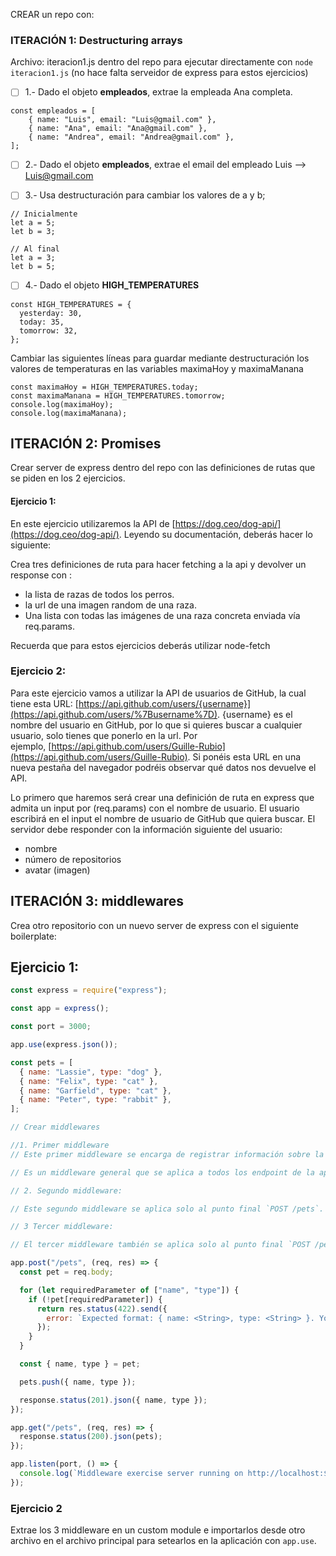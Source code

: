 CREAR un repo con:

### ITERACIÓN 1: Destructuring arrays

Archivo: iteracion1.js dentro del repo para ejecutar directamente con `node iteracion1.js` (no hace falta serveidor de express para estos ejercicios)

- [ ] 1.- Dado el objeto **empleados**, extrae la empleada Ana completa.

```
const empleados = [
    { name: "Luis", email: "Luis@gmail.com" },
    { name: "Ana", email: "Ana@gmail.com" },
    { name: "Andrea", email: "Andrea@gmail.com" },
];
```

- [ ] 2.- Dado el objeto **empleados**, extrae el email del empleado Luis --> Luis@gmail.com

- [ ] 3.- Usa destructuración para cambiar los valores de a y b;

```
// Inicialmente
let a = 5;
let b = 3;

// Al final
let a = 3;
let b = 5;
```

- [ ] 4.- Dado el objeto **HIGH_TEMPERATURES**

```
const HIGH_TEMPERATURES = {
  yesterday: 30,
  today: 35,
  tomorrow: 32,
};

```

Cambiar las siguientes líneas para guardar mediante destructuración los valores de temperaturas en las variables maximaHoy y maximaManana

```
const maximaHoy = HIGH_TEMPERATURES.today;
const maximaManana = HIGH_TEMPERATURES.tomorrow;
console.log(maximaHoy);
console.log(maximaManana);

```

## ITERACIÓN 2: Promises

Crear server de express dentro del repo con las definiciones de rutas que se piden en los 2 ejercicios.

#### Ejercicio 1:

En este ejercicio utilizaremos la API de [https://dog.ceo/dog-api/](https://dog.ceo/dog-api/). Leyendo su documentación, deberás hacer lo siguiente:

Crea tres definiciones de ruta para hacer fetching a la api y devolver un response con :

- la lista de razas de todos los perros.
- la url de una imagen random de una raza.
- Una lista con todas las imágenes de una raza concreta enviada vía req.params.

Recuerda que para estos ejercicios deberás utilizar node-fetch

### Ejercicio 2:

Para este ejercicio vamos a utilizar la API de usuarios de GitHub, la cual tiene esta URL: [https://api.github.com/users/{username}](https://api.github.com/users/%7Busername%7D). {username} es el nombre del usuario en GitHub, por lo que si quieres buscar a cualquier usuario, solo tienes que ponerlo en la url. Por ejemplo, [https://api.github.com/users/Guille-Rubio](https://api.github.com/users/Guille-Rubio). Si ponéis esta URL en una nueva pestaña del navegador podréis observar qué datos nos devuelve el API.

Lo primero que haremos será crear una definición de ruta en express que admita un input por (req.params) con el nombre de usuario. El usuario escribirá en el input el nombre de usuario de GitHub que quiera buscar. El servidor debe responder con la información siguiente del usuario:

- nombre
- número de repositorios
- avatar (imagen)

## ITERACIÓN 3: middlewares

Crea otro repositorio con un nuevo server de express con el siguiente boilerplate:

## Ejercicio 1:

```javascript
const express = require("express");

const app = express();

const port = 3000;

app.use(express.json());

const pets = [
  { name: "Lassie", type: "dog" },
  { name: "Felix", type: "cat" },
  { name: "Garfield", type: "cat" },
  { name: "Peter", type: "rabbit" },
];

// Crear middlewares

//1. Primer middleware
// Este primer middleware se encarga de registrar información sobre la solicitud, como el verbo HTTP, el path del endpoint, los datos en el cuerpo de la solicitud y cualquier otra información relevante.

// Es un middleware general que se aplica a todos los endpoint de la aplicación.

// 2. Segundo middleware:

// Este segundo middleware se aplica solo al punto final `POST /pets`. Su función es verificar si se ha enviado información en el cuerpo de la solicitud. Si se encuentra body, se permite continuar con el controlador de la solicitud POST. Si no se encuentra ningún dato en el cuerpo de la solicitud, se corta el ciclo response-response enviando una respuesta con el código de estado 422.

// 3 Tercer middleware:

// El tercer middleware también se aplica solo al punto final `POST /pets`. Su tarea es verificar que el tipo de contenido de la solicitud sea `application/json`. Si el tipo de contenido es correcto, la solicitud continúa al siguiente middleware. Si el tipo de contenido es incorrecto, se detiene enviando una respuesta con el código de estado 400.

app.post("/pets", (req, res) => {
  const pet = req.body;

  for (let requiredParameter of ["name", "type"]) {
    if (!pet[requiredParameter]) {
      return res.status(422).send({
        error: `Expected format: { name: <String>, type: <String> }. You're missing a "${requiredParameter}" property.`,
      });
    }
  }

  const { name, type } = pet;

  pets.push({ name, type });

  response.status(201).json({ name, type });
});

app.get("/pets", (req, res) => {
  response.status(200).json(pets);
});

app.listen(port, () => {
  console.log(`Middleware exercise server running on http://localhost:${port}`);
});
```

### Ejercicio 2

Extrae los 3 middleware en un custom module e importarlos desde otro archivo en el archivo principal para setearlos en la aplicación con `app.use`.
